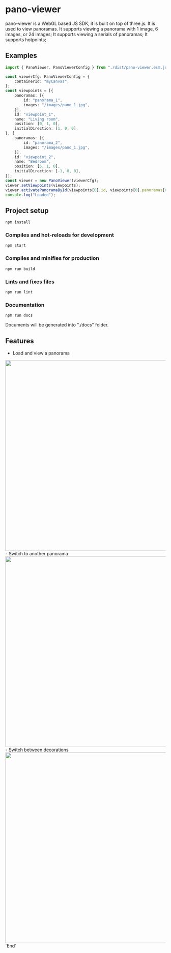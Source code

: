 # pano-viewer
pano-viewer is a WebGL based JS SDK, it is built on top of three.js. It is used to view panoramas. It supports viewing a panorama with 1 image, 6 images, or 24 images; It supports viewing a serials of panoramas; It supports hotpoints;


## Examples
``` typescript
import { PanoViewer, PanoViewerConfig } from "./dist/pano-viewer.esm.js";

const viewerCfg: PanoViewerConfig = {
    containerId: "myCanvas",
};
const viewpoints = [{
    panoramas: [{
        id: "panorama_1",
        images: "/images/pano_1.jpg",
    }],
    id: "viewpoint_1",
    name: "Living room",
    position: [0, 1, 0],
    initialDirection: [1, 0, 0],
}, {
    panoramas: [{
        id: "panorama_2",
        images: "/images/pano_1.jpg",
    }],
    id: "viewpoint_2",
    name: "Bedroom",
    position: [5, 1, 0],
    initialDirection: [-1, 0, 0],
}];
const viewer = new PanoViewer(viewerCfg);
viewer.setViewpoints(viewpoints);
viewer.activatePanoramaById(viewpoints[0].id, viewpoints[0].panoramas[0].id);
console.log("Loaded");
```

## Project setup
```
npm install
```

### Compiles and hot-reloads for development
```
npm start
```

### Compiles and minifies for production
```
npm run build
```

### Lints and fixes files
```
npm run lint
```

### Documentation
```
npm run docs
```
Documents will be generated into "./docs" folder.

## Features
- Load and view a panorama
<img src="public/demo/images/snapshots/pano_load_and_view.gif" width="600">
- Switch to another panorama
<img src="public/demo/images/snapshots/pano_switch_panos.gif" width="600">
- Switch between decorations
<img src="public/demo/images/snapshots/pano_switch_decorations.gif" width="600">
`End`
